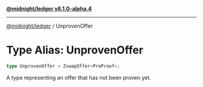 [**@midnight/ledger v6.1.0-alpha.4**](../README.md)

***

[@midnight/ledger](../globals.md) / UnprovenOffer

# Type Alias: UnprovenOffer

```ts
type UnprovenOffer = ZswapOffer<PreProof>;
```

A type representing an offer that has not been proven yet.
